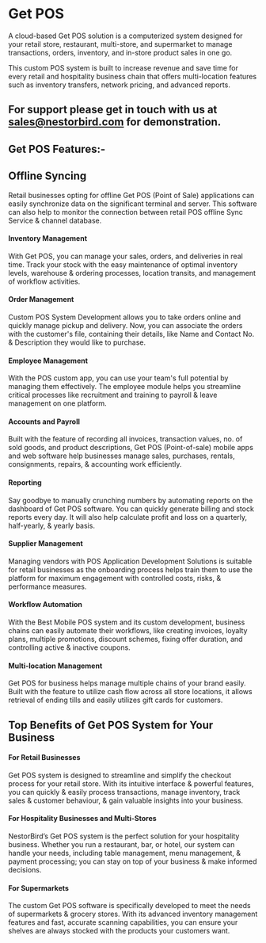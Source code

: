 # Get POS

A cloud-based Get POS solution is a computerized system designed for your retail store, restaurant, multi-store, and supermarket to manage transactions, orders, inventory, and in-store product sales in one go. 

This custom POS system is built to increase revenue and save time for every retail and hospitality business chain that offers multi-location features such as inventory transfers, network pricing, and advanced reports.

## 
## For support please get in touch with us at sales@nestorbird.com for demonstration.

## Get POS Features:-

## Offline Syncing

Retail businesses opting for offline Get POS (Point of Sale) applications can easily synchronize data on the significant terminal and server. This software can also help to monitor the connection between retail POS offline Sync Service & channel database.

#### Inventory Management

With Get POS, you can manage your sales, orders, and deliveries in real time. Track your stock with the easy maintenance of optimal inventory levels, warehouse & ordering processes, location transits, and management of workflow activities. 

#### Order Management

Custom POS System Development allows you to take orders online and quickly manage pickup and delivery. Now, you can associate the orders with the customer's file, containing their details, like Name and Contact No. & Description they would like to purchase.

#### Employee Management 

With the POS custom app, you can use your team's full potential by managing them effectively. The employee module helps you streamline critical processes like recruitment and training to payroll & leave management on one platform.

#### Accounts and Payroll

Built with the feature of recording all invoices, transaction values, no. of sold goods, and product descriptions, Get POS (Point-of-sale) mobile apps and web software help businesses manage sales, purchases, rentals, consignments, repairs, & accounting work efficiently. 

#### Reporting

Say goodbye to manually crunching numbers by automating reports on the dashboard of Get POS software. You can quickly generate billing and stock reports every day. It will also help calculate profit and loss on a quarterly, half-yearly, & yearly basis. 

#### Supplier Management

Managing vendors with POS Application Development Solutions is suitable for retail businesses as the onboarding process helps train them to use the platform for maximum engagement with controlled costs, risks, & performance measures. 

#### Workflow Automation

With the Best Mobile POS system and its custom development, business chains can easily automate their workflows, like creating invoices, loyalty plans, multiple promotions, discount schemes, fixing offer duration, and controlling active & inactive coupons. 

#### Multi-location Management

Get POS for business helps manage multiple chains of your brand easily. Built with the feature to utilize cash flow across all store locations, it allows retrieval of ending tills and easily utilizes gift cards for customers. 


## Top Benefits of Get POS System for Your Business 

#### For Retail Businesses

Get POS system is designed to streamline and simplify the checkout process for your retail store. With its intuitive interface & powerful features, you can quickly & easily process transactions, manage inventory, track sales & customer behaviour, & gain valuable insights into your business.

#### For Hospitality Businesses and Multi-Stores

NestorBird’s Get POS system is the perfect solution for your hospitality business. Whether you run a restaurant, bar, or hotel, our system can handle your needs, including table management, menu management, & payment processing; you can stay on top of your business & make informed decisions.

#### For Supermarkets

The custom Get POS software is specifically developed to meet the needs of supermarkets & grocery stores. With its advanced inventory management features and fast, accurate scanning capabilities, you can ensure your shelves are always stocked with the products your customers want. 
